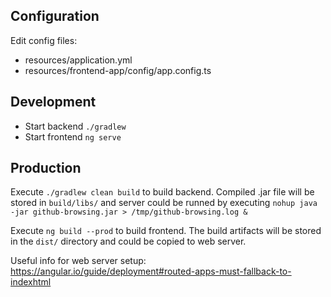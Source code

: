 ## Configuration
  Edit config files:
  - resources/application.yml
  - resources/frontend-app/config/app.config.ts

## Development
- Start backend `./gradlew`
- Start frontend `ng serve`

## Production
Execute `./gradlew clean build` to build backend.
Compiled .jar file will be stored in `build/libs/` and server could be runned by executing
`nohup java -jar github-browsing.jar > /tmp/github-browsing.log &`

Execute `ng build --prod` to build frontend.
The build artifacts will be stored in the `dist/` directory and could be copied to web server.

Useful info for web server setup:
https://angular.io/guide/deployment#routed-apps-must-fallback-to-indexhtml
